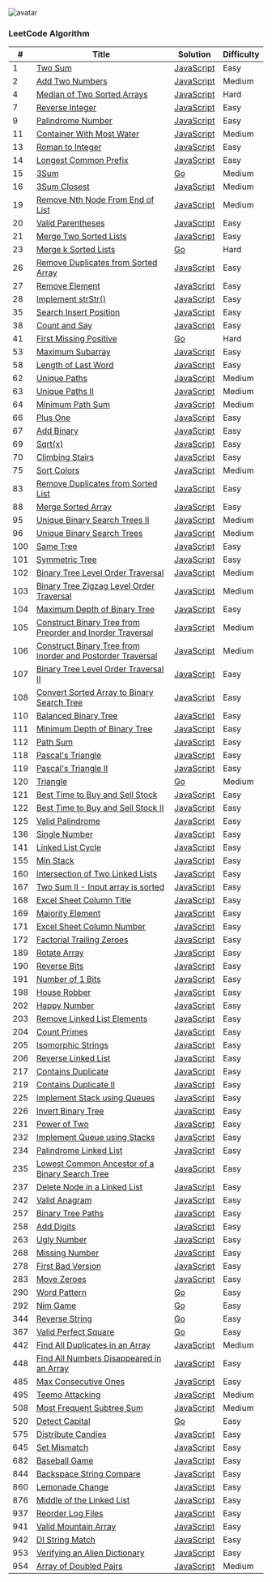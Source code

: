![avatar](https://leetcode.com/static/webpack_bundles/images/logo-dark.e99485d9b.svg)


### LeetCode Algorithm

| # | Title | Solution | Difficulty |
|---| ----- | -------- | ---------- |
|1|[Two Sum](https://leetcode.com/algorithm/javascript/two-sum/)|[JavaScript](./algorithm/javascript/1.TwoSum/1.js)|Easy|
|2|[Add Two Numbers](https://leetcode.com/algorithm/javascript/add-two-numbers/)|[JavaScript](./algorithm/javascript/2.AddTwoNumbers/2.js)|Medium|
|4|[Median of Two Sorted Arrays](https://leetcode.com/algorithm/javascript/median-of-two-sorted-arrays/)|[JavaScript](./algorithm/javascript/4.MedianOfTwoSortedArrays/4.js)|Hard|
|7|[Reverse Integer](https://leetcode.com/algorithm/javascript/reverse-integer/)|[JavaScript](./algorithm/javascript/7.ReverseInteger/7.js)|Easy|
|9|[Palindrome Number](https://leetcode.com/algorithm/javascript/palindrome-number/)|[JavaScript](./algorithm/javascript/9.PalindromeNumber/9.js)|Easy|
|11|[Container With Most Water](https://leetcode.com/algorithm/javascript/container-with-most-water/)|[JavaScript](./algorithm/javascript/11.ContainerWithMostWater/11.js)|Medium|
|13|[Roman to Integer](https://leetcode.com/algorithm/javascript/roman-to-integer/)|[JavaScript](./algorithm/javascript/13.RomantoInteger/13.js)|Easy|
|14|[Longest Common Prefix](https://leetcode.com/algorithm/javascript/longest-common-prefix/)|[JavaScript](./algorithm/javascript/14.LongestCommonPrefix/14.js)|Easy|
|15|[3Sum](https://leetcode.com/algorithm/javascript/3sum/)|[Go](./algorithm/golang/15.3Sum/15_test.go)|Medium|
|16|[3Sum Closest](https://leetcode.com/problems/3sum-closest/)|[JavaScript](./algorithm/javascript/16.3SumClosest/16.js)|Medium|
|19|[Remove Nth Node From End of List](https://leetcode.com/algorithm/javascript/remove-nth-node-from-end-of-list/)|[JavaScript](./algorithm/javascript/19.RemoveNthNodeFromEndOfList/19.js)|Medium|
|20|[Valid Parentheses](https://leetcode.com/algorithm/javascript/valid-parentheses/)|[JavaScript](./algorithm/javascript/20.ValidParentheses/20.js)|Easy|
|21|[Merge Two Sorted Lists](https://leetcode.com/algorithm/javascript/merge-two-sorted-lists/)|[JavaScript](./algorithm/javascript/21.MergeTwoSortedLists/21.js)|Easy|
|23|[Merge k Sorted Lists](https://leetcode.com/algorithm/javascript/merge-k-sorted-lists/)|[Go](./algorithm/golang/23.MergekSortedLists/23_test.go)|Hard|
|26|[Remove Duplicates from Sorted Array](https://leetcode.com/algorithm/javascript/remove-duplicates-from-sorted-array/)|[JavaScript](./algorithm/javascript/26.RemoveDuplicatesfromSortedArray/26.js)|Easy|
|27|[Remove Element](https://leetcode.com/algorithm/javascript/remove-element/)|[JavaScript](./algorithm/javascript/27.RemoveElement/27.js)|Easy|
|28|[Implement strStr()](https://leetcode.com/algorithm/javascript/implement-strstr/)|[JavaScript](./algorithm/javascript/28.Implement_strStr()/28.js)|Easy|
|35|[Search Insert Position](https://leetcode.com/algorithm/javascript/search-insert-position/)|[JavaScript](./algorithm/javascript/35.SearchInsertPosition/35.js)|Easy|
|38|[Count and Say](https://leetcode.com/algorithm/javascript/count-and-say/)|[JavaScript](./algorithm/javascript/38.CountAndSay/38.js)|Easy|
|41|[First Missing Positive](https://leetcode.com/algorithm/javascript/first-missing-positive/)|[Go](./algorithm/golang/41.FirstMissingPositive/41.go)|Hard|
|53|[Maximum Subarray](https://leetcode.com/algorithm/javascript/maximum-subarray/)|[JavaScript](./algorithm/javascript/53.MaximumSubarray/53.js)|Easy|
|58|[Length of Last Word](https://leetcode.com/algorithm/javascript/length-of-last-word/)|[JavaScript](./algorithm/javascript/58.LengthOfLastWord/58.js)|Easy|
|62|[Unique Paths](https://leetcode.com/algorithm/javascript/unique-paths/)|[JavaScript](./algorithm/javascript/62.UniquePaths/62.js)|Medium|
|63|[Unique Paths II](https://leetcode.com/algorithm/javascript/unique-paths-ii/)|[JavaScript](./algorithm/javascript/63.UniquePathsII/63.js)|Medium|
|64|[Minimum Path Sum](https://leetcode.com/algorithm/javascript/minimum-path-sum/)|[JavaScript](./algorithm/javascript/64.MinimumPathSum/64.js)|Medium|
|66|[Plus One](https://leetcode.com/algorithm/javascript/plus-one/)|[JavaScript](./algorithm/javascript/66.PlusOne/66.js)|Easy|
|67|[Add Binary](https://leetcode.com/algorithm/javascript/add-binary/)|[JavaScript](./algorithm/javascript/67.AddBinary/67.js)|Easy|
|69|[Sqrt(x)](https://leetcode.com/algorithm/javascript/sqrtx/)|[JavaScript](./algorithm/javascript/69.Sqrt(x)/69.js)|Easy|
|70|[Climbing Stairs](https://leetcode.com/algorithm/javascript/climbing-stairs/)|[JavaScript](./algorithm/javascript/70.ClimbingStairs/70.js)|Easy|
|75|[Sort Colors](https://leetcode.com/algorithm/javascript/sort-colors/)|[JavaScript](./algorithm/javascript/75.SortColors/75.js)|Medium|
|83|[Remove Duplicates from Sorted List](https://leetcode.com/algorithm/javascript/remove-duplicates-from-sorted-list/)|[JavaScript](./algorithm/javascript/83.RemoveDuplicatesfromSortedList/83.js)|Easy|
|88|[Merge Sorted Array](https://leetcode.com/algorithm/javascript/merge-sorted-array/)|[JavaScript](./algorithm/javascript/88.MergeSortedArray/88.js)|Easy|
|95|[Unique Binary Search Trees II](https://leetcode.com/algorithm/javascript/unique-binary-search-trees-ii/)|[JavaScript](./algorithm/javascript/95.UniqueBinarySearchTreesII/95.js)|Medium|
|96|[Unique Binary Search Trees](https://leetcode.com/algorithm/javascript/unique-binary-search-trees/)|[JavaScript](./algorithm/javascript/96.UniqueBinarySearchTrees/96.js)|Medium|
|100|[Same Tree](https://leetcode.com/algorithm/javascript/same-tree/)|[JavaScript](./algorithm/javascript/100.SameTree/100.js)|Easy|
|101|[Symmetric Tree](https://leetcode.com/algorithm/javascript/symmetric-tree/)|[JavaScript](./algorithm/javascript/101.SymmetricTree/101.js)|Easy|
|102|[Binary Tree Level Order Traversal](https://leetcode.com/algorithm/javascript/binary-tree-level-order-traversal/)|[JavaScript](./algorithm/javascript/102.BinaryTreeLevelOrderTraversal/102.js)|Medium|
|103|[Binary Tree Zigzag Level Order Traversal](https://leetcode.com/algorithm/javascript/binary-tree-zigzag-level-order-traversal/)|[JavaScript](./algorithm/javascript/103.BinaryTreeZigzagLevelOrderTraversal/103.js)|Medium|
|104|[Maximum Depth of Binary Tree](https://leetcode.com/algorithm/javascript/maximum-depth-of-binary-tree/)|[JavaScript](./algorithm/javascript/104.MaximumDepthOfBinaryTree/104.js)|Easy|
|105|[Construct Binary Tree from Preorder and Inorder Traversal](https://leetcode.com/algorithm/javascript/construct-binary-tree-from-preorder-and-inorder-traversal/)|[JavaScript](./algorithm/javascript/105.ConstructBinaryTreeFromPreorderAndInorderTraversal/105.js)|Medium|
|106|[Construct Binary Tree from Inorder and Postorder Traversal](https://leetcode.com/algorithm/javascript/construct-binary-tree-from-inorder-and-postorder-traversal/)|[JavaScript](./algorithm/javascript/106.ConstructBinaryTreeFromInorderAndPostorderTraversal/106.js)|Medium|
|107|[Binary Tree Level Order Traversal II](https://leetcode.com/algorithm/javascript/binary-tree-level-order-traversal-ii/)|[JavaScript](./algorithm/javascript/107.BinaryTreeLevelOrderTraversalII/107.js)|Easy|
|108|[Convert Sorted Array to Binary Search Tree](https://leetcode.com/algorithm/javascript/convert-sorted-array-to-binary-search-tree/)|[JavaScript](./algorithm/javascript/108.ConvertSortedArraytoBinarySearchTree/108.js)|Easy|
|110|[Balanced Binary Tree](https://leetcode.com/algorithm/javascript/balanced-binary-tree/)|[JavaScript](./algorithm/javascript/110.BalancedBinaryTree/110.js)|Easy|
|111|[Minimum Depth of Binary Tree](https://leetcode.com/algorithm/javascript/minimum-depth-of-binary-tree/)|[JavaScript](./algorithm/javascript/111.MinimumDepthOfBinaryTree/111.js)|Easy|
|112|[Path Sum](https://leetcode.com/algorithm/javascript/path-sum/)|[JavaScript](./algorithm/javascript/112.PathSum/112.js)|Easy|
|118|[Pascal's Triangle](https://leetcode.com/algorithm/javascript/pascals-triangle/)|[JavaScript](./algorithm/javascript/118.Pascal'sTriangle/118.js)|Easy|
|119|[Pascal's Triangle II](https://leetcode.com/algorithm/javascript/pascals-triangle-ii/)|[JavaScript](./algorithm/javascript/119.Pascal'sTriangleII/119.js)|Easy|
|120|[Triangle](https://leetcode.com/algorithm/javascript/triangle/)|[Go](./algorithm/golang/120.Triangle/120_test.go)|Medium|
|121|[Best Time to Buy and Sell Stock](https://leetcode.com/algorithm/javascript/best-time-to-buy-and-sell-stock/)|[JavaScript](./algorithm/javascript/121.BestTimeToBuyAndSellStock/121.js)|Easy|
|122|[Best Time to Buy and Sell Stock II](https://leetcode.com/algorithm/javascript/best-time-to-buy-and-sell-stock-ii/)|[JavaScript](./algorithm/javascript/122.BestTimeToBuyAndSellStockII/122.js)|Easy|
|125|[Valid Palindrome](https://leetcode.com/algorithm/javascript/valid-palindrome/)|[JavaScript](./algorithm/javascript/125.ValidPalindrome/125.js)|Easy|
|136|[Single Number](https://leetcode.com/algorithm/javascript/single-number/)|[JavaScript](./algorithm/javascript/136.SingleNumber/136.js)|Easy|
|141|[Linked List Cycle](https://leetcode.com/algorithm/javascript/linked-list-cycle/)|[JavaScript](./algorithm/javascript/141.LinkedListCycle/141.js)|Easy|
|155|[Min Stack](https://leetcode.com/algorithm/javascript/min-stack/)|[JavaScript](./algorithm/javascript/155.MinStack/155.js)|Easy|
|160|[Intersection of Two Linked Lists](https://leetcode.com/algorithm/javascript/intersection-of-two-linked-lists/)|[JavaScript](./algorithm/javascript/160.IntersectionOfTwoLinkedLists/160.js)|Easy|
|167|[Two Sum II - Input array is sorted](https://leetcode.com/algorithm/javascript/two-sum-ii-input-array-is-sorted/)|[JavaScript](./algorithm/javascript/167.TwoSumII-InputArrayIsSorted/167.js)|Easy|
|168|[Excel Sheet Column Title](https://leetcode.com/algorithm/javascript/excel-sheet-column-title/)|[JavaScript](./algorithm/javascript/168.ExcelSheetColumnTitle/168.js)|Easy|
|169|[Majority Element](https://leetcode.com/algorithm/javascript/majority-element/)|[JavaScript](./algorithm/javascript/169.MajorityElement/169.js)|Easy|
|171|[Excel Sheet Column Number](https://leetcode.com/algorithm/javascript/excel-sheet-column-number/)|[JavaScript](./algorithm/javascript/171.ExcelSheetColumnNumber/171.js)|Easy|
|172|[Factorial Trailing Zeroes](https://leetcode.com/algorithm/javascript/factorial-trailing-zeroes/)|[JavaScript](./algorithm/javascript/172.FactorialTrailingZeroes/172.js)|Easy|
|189|[Rotate Array](https://leetcode.com/algorithm/javascript/rotate-array/)|[JavaScript](./algorithm/javascript/189.RotateArray/189.js)|Easy|
|190|[Reverse Bits](https://leetcode.com/algorithm/javascript/reverse-bits/)|[JavaScript](./algorithm/javascript/190.ReverseBits/190.js)|Easy|
|191|[Number of 1 Bits](https://leetcode.com/algorithm/javascript/number-of-1-bits/)|[JavaScript](./algorithm/javascript/191.NumberOf1Bits/191.js)|Easy|
|198|[House Robber](https://leetcode.com/algorithm/javascript/house-robber/)|[JavaScript](./algorithm/javascript/198.HouseRobber/198.js)|Easy|
|202|[Happy Number](https://leetcode.com/algorithm/javascript/happy-number/)|[JavaScript](./algorithm/javascript/202.HappyNumber/202.js)|Easy|
|203|[Remove Linked List Elements](https://leetcode.com/algorithm/javascript/remove-linked-list-elements/)|[JavaScript](./algorithm/javascript/203.RemoveLinkedListElements/203.js)|Easy|
|204|[Count Primes](https://leetcode.com/algorithm/javascript/count-primes/)|[JavaScript](./algorithm/javascript/204.CountPrimes/204.js)|Easy|
|205|[Isomorphic Strings](https://leetcode.com/algorithm/javascript/isomorphic-strings/)|[JavaScript](./algorithm/javascript/205.IsomorphicStrings/205.js)|Easy|
|206|[Reverse Linked List](https://leetcode.com/algorithm/javascript/reverse-linked-list/)|[JavaScript](./algorithm/javascript/206.ReverseLinkedList/206.js)|Easy|
|217|[Contains Duplicate](https://leetcode.com/algorithm/javascript/contains-duplicate/)|[JavaScript](./algorithm/javascript/217.ContainsDuplicate/217.js)|Easy|
|219|[Contains Duplicate II](https://leetcode.com/algorithm/javascript/contains-duplicate-ii/)|[JavaScript](./algorithm/javascript/219.ContainsDuplicateII/219.js)|Easy|
|225|[Implement Stack using Queues](https://leetcode.com/algorithm/javascript/implement-stack-using-queues/)|[JavaScript](./algorithm/javascript/225.ImplementStackUsingQueues/225.js)|Easy|
|226|[Invert Binary Tree](https://leetcode.com/algorithm/javascript/invert-binary-tree/)|[JavaScript](./algorithm/javascript/226.InvertBinaryTree/226.js)|Easy|
|231|[Power of Two](https://leetcode.com/algorithm/javascript/power-of-two/)|[JavaScript](./algorithm/javascript/231.PowerOfTwo/231.js)|Easy|
|232|[Implement Queue using Stacks](https://leetcode.com/algorithm/javascript/implement-queue-using-stacks/)|[JavaScript](./algorithm/javascript/232.ImplementQueueUsingStacks/232.js)|Easy|
|234|[Palindrome Linked List](https://leetcode.com/algorithm/javascript/palindrome-linked-list/)|[JavaScript](./algorithm/javascript/234.PalindromeLinkedList/234.js)|Easy|
|235|[Lowest Common Ancestor of a Binary Search Tree](https://leetcode.com/algorithm/javascript/lowest-common-ancestor-of-a-binary-search-tree/)|[JavaScript](./algorithm/javascript/235.LowestCommonAncestorOfABinarySearchTree/235.js)|Easy|
|237|[Delete Node in a Linked List](https://leetcode.com/algorithm/javascript/delete-node-in-a-linked-list/)|[JavaScript](./algorithm/javascript/237.DeleteNodeInALinkedList/237.js)|Easy|
|242|[Valid Anagram](https://leetcode.com/algorithm/javascript/valid-anagram/)|[JavaScript](./algorithm/javascript/242.ValidAnagram/242.js)|Easy|
|257|[Binary Tree Paths](https://leetcode.com/algorithm/javascript/binary-tree-paths/)|[JavaScript](./algorithm/javascript/257.BinaryTreePaths/257.js)|Easy|
|258|[Add Digits](https://leetcode.com/algorithm/javascript/add-digits/)|[JavaScript](./algorithm/javascript/258.AddDigits/258.js)|Easy|
|263|[Ugly Number](https://leetcode.com/algorithm/javascript/ugly-number/)|[JavaScript](./algorithm/javascript/263.UglyNumber/263.js)|Easy|
|268|[Missing Number](https://leetcode.com/algorithm/javascript/missing-number/)|[JavaScript](./algorithm/javascript/268.MissingNumber/268.js)|Easy|
|278|[First Bad Version](https://leetcode.com/algorithm/javascript/first-bad-version/)|[JavaScript](./algorithm/javascript/278.FirstBadVersion/278.js)|Easy|
|283|[Move Zeroes](https://leetcode.com/algorithm/javascript/move-zeroes/)|[JavaScript](./algorithm/javascript/283.MoveZeroes/283.js)|Easy|
|290|[Word Pattern](https://leetcode.com/algorithm/javascript/word-pattern/)|[Go](./algorithm/golang/290.WordPattern/290.go)|Easy|
|292|[Nim Game](https://leetcode.com/algorithm/javascript/nim-game/)|[Go](./algorithm/golang/292.NimGame/292.go)|Easy|
|344|[Reverse String](https://leetcode.com/algorithm/javascript/reverse-string/)|[Go](./algorithm/golang/344.ReverseString/344.go)|Easy|
|367|[Valid Perfect Square](https://leetcode.com/algorithm/javascript/valid-perfect-square/)|[Go](./algorithm/golang/367.ValidPerfectSquare/367_test.go)|Easy|
|442|[Find All Duplicates in an Array](https://leetcode.com/algorithm/javascript/find-all-duplicates-in-an-array/)|[JavaScript](./algorithm/javascript/442.FindAllDuplicatesInAnArray/442.js)|Medium|
|448|[Find All Numbers Disappeared in an Array](https://leetcode.com/algorithm/javascript/find-all-numbers-disappeared-in-an-array/)|[JavaScript](./algorithm/javascript/448.FindAllNumbersDisappearedInAnArray/448.js)|Easy|
|485|[Max Consecutive Ones](https://leetcode.com/algorithm/javascript/max-consecutive-ones/)|[JavaScript](./algorithm/javascript/485.MaxConsecutiveOnes/485.js)|Easy|
|495|[Teemo Attacking](https://leetcode.com/algorithm/javascript/teemo-attacking/)|[JavaScript](./algorithm/javascript/495.TeemoAttacking/495.js)|Medium|
|508|[Most Frequent Subtree Sum](https://leetcode.com/algorithm/javascript/most-frequent-subtree-sum/)|[JavaScript](./algorithm/javascript/508.MostFrequentSubtreeSum/508.js)|Medium|
|520|[Detect Capital](https://leetcode.com/algorithm/javascript/detect-capital/)|[Go](./algorithm/golang/520.DetectCapital/520_test.go)|Easy|
|575|[Distribute Candies](https://leetcode.com/algorithm/javascript/distribute-candies/)|[JavaScript](./algorithm/javascript/575.DistributeCandies/575.js)|Easy|
|645|[Set Mismatch](https://leetcode.com/algorithm/javascript/set-mismatch/)|[JavaScript](./algorithm/javascript/645.SetMismatch/645.js)|Easy|
|682|[Baseball Game](https://leetcode.com/algorithm/javascript/baseball-game/)|[JavaScript](./algorithm/javascript/682.BaseballGame/682.js)|Easy|
|844|[Backspace String Compare](https://leetcode.com/algorithm/javascript/backspace-string-compare/)|[JavaScript](./algorithm/javascript/844.BackspaceStringCompare/844.js)|Easy|
|860|[Lemonade Change](https://leetcode.com/algorithm/javascript/lemonade-change/)|[JavaScript](./algorithm/javascript/860.LemonadeChange/860.js)|Easy|
|876|[Middle of the Linked List](https://leetcode.com/algorithm/javascript/middle-of-the-linked-list/)|[JavaScript](./algorithm/javascript/876.MiddleOfTheLinkedList/876.js)|Easy|
|937|[Reorder Log Files](https://leetcode.com/algorithm/javascript/reorder-log-files/)|[JavaScript](./algorithm/javascript/937.ReorderLogFiles/937.js)|Easy|
|941|[Valid Mountain Array](https://leetcode.com/algorithm/javascript/valid-mountain-array/)|[JavaScript](./algorithm/javascript/941.ValidMountainArray/941.js)|Easy|
|942|[DI String Match](https://leetcode.com/algorithm/javascript/di-string-match/)|[JavaScript](./algorithm/javascript/942.DIStringMatch/942.js)|Easy|
|953|[Verifying an Alien Dictionary](https://leetcode.com/algorithm/javascript/verifying-an-alien-dictionary/)|[JavaScript](./algorithm/javascript/953.VerifyingAnAlienDictionary/953.js)|Easy|
|954|[Array of Doubled Pairs](https://leetcode.com/algorithm/javascript/array-of-doubled-pairs/)|[JavaScript](./algorithm/javascript/953.VerifyingAnAlienDictionary/954.js)|Medium|